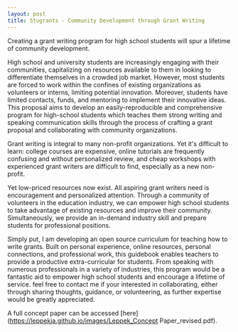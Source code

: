 ```yaml
---
layout: post
title: Stugrants - Community Development through Grant Writing
---
```

Creating a grant writing program for high school students will spur a lifetime of community development.<!--excerpt-->

High school and university students are increasingly engaging with their communities, capitalizing on resources available to them in looking to differentiate themselves in a crowded job market. However, most students are forced to work within the confines of existing organizations as volunteers or interns, limiting potential innovation. Moreover, students have limited contacts, funds, and mentoring to implement their innovative ideas. This proposal aims to develop an easily-reproducible and comprehensive program for high-school students which teaches them strong writing and speaking communication skills through the process of crafting a grant proposal and collaborating with community organizations.

Grant writing is integral to many non-profit organizations. Yet it's difficult to learn: college courses are expensive, online tutorials are frequently confusing and without personalized review, and cheap workshops with experienced grant writers are difficult to find, especially as a new non-profit.

Yet low-priced resources now exist. All aspiring grant writers need is encouragement and personalized attention. Through a community of volunteers in the education industry, we can empower high school students to take advantage of existing resources and improve their community. Simultaneously, we provide an in-demand industry skill and prepare students for professional positions.

Simply put, I am developing an open source curriculum for teaching how to write grants. Built on personal experience, online resources, personal connections, and professional work, this guidebook enables teachers to provide a productive extra-curricular for students. From speaking with numerous professionals in a variety of industries, this program would be a fantastic aid to empower high school students and encourage a lifetime of service. feel free to contact me if your interested in collaborating, either through sharing thoughts, guidance, or volunteering, as further expertise would be greatly appreciated.


A full concept paper can be accessed [here](https://leppekja.github.io/images/Leppek_Concept Paper_revised.pdf).
